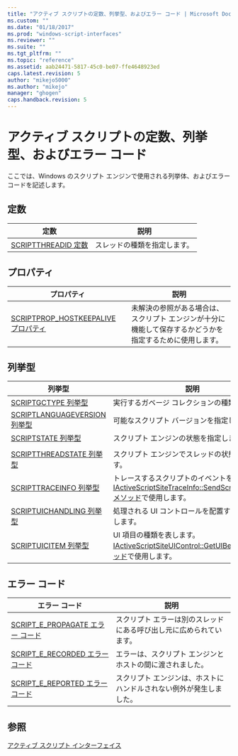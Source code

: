 ```yaml
---
title: "アクティブ スクリプトの定数、列挙型、およびエラー コード | Microsoft Docs"
ms.custom: ""
ms.date: "01/18/2017"
ms.prod: "windows-script-interfaces"
ms.reviewer: ""
ms.suite: ""
ms.tgt_pltfrm: ""
ms.topic: "reference"
ms.assetid: aab24471-5817-45c0-be07-ffe4648923ed
caps.latest.revision: 5
author: "mikejo5000"
ms.author: "mikejo"
manager: "ghogen"
caps.handback.revision: 5
---
```

# アクティブ スクリプトの定数、列挙型、およびエラー コード
ここでは、Windows のスクリプト エンジンで使用される列挙体、およびエラー コードを記述します。  
  
## 定数  
  
|定数|説明|  
|--------|--------|  
|[SCRIPTTHREADID 定数](../../winscript/reference/scriptthreadid-constants.md)|スレッドの種類を指定します。|  
  
## プロパティ  
  
|プロパティ|説明|  
|-----------|--------|  
|[SCRIPTPROP\_HOSTKEEPALIVE プロパティ](../../winscript/reference/scriptprop-hostkeepalive-property.md)|未解決の参照がある場合は、スクリプト エンジンが十分に機能して保存するかどうかを指定するために使用します。|  
  
## 列挙型  
  
|列挙型|説明|  
|---------|--------|  
|[SCRIPTGCTYPE 列挙型](../../winscript/reference/scriptgctype-enumeration.md)|実行するガベージ コレクションの種類。|  
|[SCRIPTLANGUAGEVERSION 列挙型](../../winscript/reference/scriptlanguageversion-enumeration.md)|可能なスクリプト バージョンを指定します。|  
|[SCRIPTSTATE 列挙型](../../winscript/reference/scriptstate-enumeration.md)|スクリプト エンジンの状態を指定します。|  
|||  
|[SCRIPTTHREADSTATE 列挙型](../../winscript/reference/scriptthreadstate-enumeration.md)|スクリプト エンジンでスレッドの状態を指定します。|  
|[SCRIPTTRACEINFO 列挙型](../../winscript/reference/scripttraceinfo-enumeration.md)|トレースするスクリプトのイベントを表します。  [IActiveScriptSiteTraceInfo::SendScriptTraceInfo メソッド](../../winscript/reference/iactivescriptsitetraceinfo-sendscripttraceinfo-method.md)で使用します。|  
|[SCRIPTUICHANDLING 列挙型](../../winscript/reference/scriptuichandling-enumeration.md)|処理される UI コントロールを配置する方法を表します。|  
|[SCRIPTUICITEM 列挙型](../../winscript/reference/scriptuicitem-enumeration.md)|UI 項目の種類を表します。  [IActiveScriptSiteUIControl::GetUIBehavior メソッド](../../winscript/reference/iactivescriptsiteuicontrol-getuibehavior-method.md)で使用します。|  
  
## エラー コード  
  
|エラー コード|説明|  
|-------------|--------|  
|[SCRIPT\_E\_PROPAGATE エラー コード](../../winscript/reference/script-e-propagate-error-code.md)|スクリプト エラーは別のスレッドにある呼び出し元に広められています。|  
|[SCRIPT\_E\_RECORDED エラー コード](../../winscript/reference/script-e-recorded-error-code.md)|エラーは、スクリプト エンジンとホストの間に渡されました。|  
|[SCRIPT\_E\_REPORTED エラー コード](../../winscript/reference/script-e-reported-error-code.md)|スクリプト エンジンは、ホストにハンドルされない例外が発生しました。|  
  
## 参照  
 [アクティブ スクリプト インターフェイス](../../winscript/reference/active-script-interfaces.md)